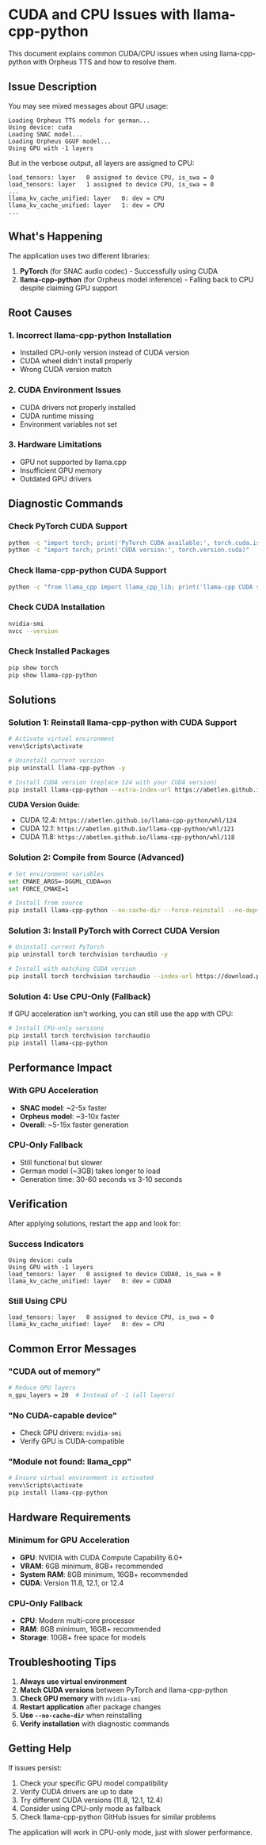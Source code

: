 # CUDA and CPU Issues with llama-cpp-python

This document explains common CUDA/CPU issues when using llama-cpp-python with Orpheus TTS and how to resolve them.

## Issue Description

You may see mixed messages about GPU usage:

```
Loading Orpheus TTS models for german...
Using device: cuda
Loading SNAC model...
Loading Orpheus GGUF model...
Using GPU with -1 layers
```

But in the verbose output, all layers are assigned to CPU:

```
load_tensors: layer   0 assigned to device CPU, is_swa = 0
load_tensors: layer   1 assigned to device CPU, is_swa = 0
...
llama_kv_cache_unified: layer   0: dev = CPU
llama_kv_cache_unified: layer   1: dev = CPU
...
```

## What's Happening

The application uses two different libraries:

1. **PyTorch** (for SNAC audio codec) - Successfully using CUDA
2. **llama-cpp-python** (for Orpheus model inference) - Falling back to CPU despite claiming GPU support

## Root Causes

### 1. Incorrect llama-cpp-python Installation
- Installed CPU-only version instead of CUDA version
- CUDA wheel didn't install properly
- Wrong CUDA version match

### 2. CUDA Environment Issues
- CUDA drivers not properly installed
- CUDA runtime missing
- Environment variables not set

### 3. Hardware Limitations
- GPU not supported by llama.cpp
- Insufficient GPU memory
- Outdated GPU drivers

## Diagnostic Commands

### Check PyTorch CUDA Support
```bash
python -c "import torch; print('PyTorch CUDA available:', torch.cuda.is_available())"
python -c "import torch; print('CUDA version:', torch.version.cuda)"
```

### Check llama-cpp-python CUDA Support
```bash
python -c "from llama_cpp import llama_cpp_lib; print('llama-cpp CUDA support:', hasattr(llama_cpp_lib, '_lib') and hasattr(llama_cpp_lib._lib, 'ggml_cuda_get_device_count'))"
```

### Check CUDA Installation
```bash
nvidia-smi
nvcc --version
```

### Check Installed Packages
```bash
pip show torch
pip show llama-cpp-python
```

## Solutions

### Solution 1: Reinstall llama-cpp-python with CUDA Support

```bash
# Activate virtual environment
venv\Scripts\activate

# Uninstall current version
pip uninstall llama-cpp-python -y

# Install CUDA version (replace 124 with your CUDA version)
pip install llama-cpp-python --extra-index-url https://abetlen.github.io/llama-cpp-python/whl/124 --no-cache-dir
```

**CUDA Version Guide:**
- CUDA 12.4: `https://abetlen.github.io/llama-cpp-python/whl/124`
- CUDA 12.1: `https://abetlen.github.io/llama-cpp-python/whl/121`  
- CUDA 11.8: `https://abetlen.github.io/llama-cpp-python/whl/118`

### Solution 2: Compile from Source (Advanced)

```bash
# Set environment variables
set CMAKE_ARGS=-DGGML_CUDA=on
set FORCE_CMAKE=1

# Install from source
pip install llama-cpp-python --no-cache-dir --force-reinstall --no-deps
```

### Solution 3: Install PyTorch with Correct CUDA Version

```bash
# Uninstall current PyTorch
pip uninstall torch torchvision torchaudio -y

# Install with matching CUDA version
pip install torch torchvision torchaudio --index-url https://download.pytorch.org/whl/cu124
```

### Solution 4: Use CPU-Only (Fallback)

If GPU acceleration isn't working, you can still use the app with CPU:

```bash
# Install CPU-only versions
pip install torch torchvision torchaudio
pip install llama-cpp-python
```

## Performance Impact

### With GPU Acceleration
- **SNAC model**: ~2-5x faster
- **Orpheus model**: ~3-10x faster  
- **Overall**: ~5-15x faster generation

### CPU-Only Fallback
- Still functional but slower
- German model (~3GB) takes longer to load
- Generation time: 30-60 seconds vs 3-10 seconds

## Verification

After applying solutions, restart the app and look for:

### Success Indicators
```
Using device: cuda
Using GPU with -1 layers
load_tensors: layer   0 assigned to device CUDA0, is_swa = 0
llama_kv_cache_unified: layer   0: dev = CUDA0
```

### Still Using CPU
```
load_tensors: layer   0 assigned to device CPU, is_swa = 0  
llama_kv_cache_unified: layer   0: dev = CPU
```

## Common Error Messages

### "CUDA out of memory"
```bash
# Reduce GPU layers
n_gpu_layers = 20  # Instead of -1 (all layers)
```

### "No CUDA-capable device"
- Check GPU drivers: `nvidia-smi`
- Verify GPU is CUDA-compatible

### "Module not found: llama_cpp"
```bash
# Ensure virtual environment is activated
venv\Scripts\activate
pip install llama-cpp-python
```

## Hardware Requirements

### Minimum for GPU Acceleration
- **GPU**: NVIDIA with CUDA Compute Capability 6.0+
- **VRAM**: 6GB minimum, 8GB+ recommended
- **System RAM**: 8GB minimum, 16GB+ recommended
- **CUDA**: Version 11.8, 12.1, or 12.4

### CPU-Only Fallback
- **CPU**: Modern multi-core processor
- **RAM**: 8GB minimum, 16GB+ recommended
- **Storage**: 10GB+ free space for models

## Troubleshooting Tips

1. **Always use virtual environment**
2. **Match CUDA versions** between PyTorch and llama-cpp-python
3. **Check GPU memory** with `nvidia-smi`
4. **Restart application** after package changes
5. **Use `--no-cache-dir`** when reinstalling
6. **Verify installation** with diagnostic commands

## Getting Help

If issues persist:

1. Check your specific GPU model compatibility
2. Verify CUDA drivers are up to date
3. Try different CUDA versions (11.8, 12.1, 12.4)
4. Consider using CPU-only mode as fallback
5. Check llama-cpp-python GitHub issues for similar problems

The application will work in CPU-only mode, just with slower performance.